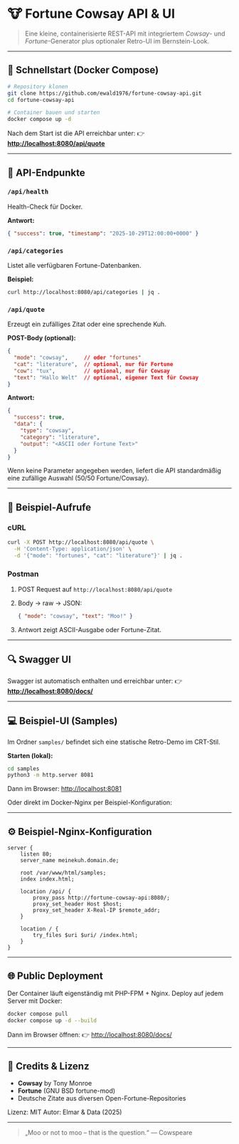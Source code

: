 # 🐮 Fortune Cowsay API & UI

> Eine kleine, containerisierte REST-API mit integriertem *Cowsay*- und *Fortune*-Generator
> plus optionaler Retro-UI im Bernstein-Look.

---

## 🚀 Schnellstart (Docker Compose)

```bash
# Repository klonen
git clone https://github.com/ewald1976/fortune-cowsay-api.git
cd fortune-cowsay-api

# Container bauen und starten
docker compose up -d
```

Nach dem Start ist die API erreichbar unter:
👉 **[http://localhost:8080/api/quote](http://localhost:8080/api/quote)**

---

## 🧠 API-Endpunkte

### `/api/health`

Health-Check für Docker.

**Antwort:**

```json
{ "success": true, "timestamp": "2025-10-29T12:00:00+0000" }
```

### `/api/categories`

Listet alle verfügbaren Fortune-Datenbanken.

**Beispiel:**

```bash
curl http://localhost:8080/api/categories | jq .
```

### `/api/quote`

Erzeugt ein zufälliges Zitat oder eine sprechende Kuh.

**POST-Body (optional):**

```json
{
  "mode": "cowsay",     // oder "fortunes"
  "cat": "literature",  // optional, nur für Fortune
  "cow": "tux",         // optional, nur für Cowsay
  "text": "Hallo Welt"  // optional, eigener Text für Cowsay
}
```

**Antwort:**

```json
{
  "success": true,
  "data": {
    "type": "cowsay",
    "category": "literature",
    "output": "<ASCII oder Fortune Text>"
  }
}
```

Wenn keine Parameter angegeben werden, liefert die API standardmäßig eine zufällige Auswahl (50/50 Fortune/Cowsay).

---

## 🧪 Beispiel-Aufrufe

### cURL

```bash
curl -X POST http://localhost:8080/api/quote \
  -H 'Content-Type: application/json' \
  -d '{"mode": "fortunes", "cat": "literature"}' | jq .
```

### Postman

1. POST Request auf `http://localhost:8080/api/quote`
2. Body → raw → JSON:

   ```json
   { "mode": "cowsay", "text": "Moo!" }
   ```
3. Antwort zeigt ASCII-Ausgabe oder Fortune-Zitat.

---

## 🔍 Swagger UI

Swagger ist automatisch enthalten und erreichbar unter:
👉 **[http://localhost:8080/docs/](http://localhost:8080/docs/)**

---

## 💻 Beispiel-UI (Samples)

Im Ordner `samples/` befindet sich eine statische Retro-Demo im CRT-Stil.

**Starten (lokal):**

```bash
cd samples
python3 -m http.server 8081
```

Dann im Browser: [http://localhost:8081](http://localhost:8081)

Oder direkt im Docker-Nginx per Beispiel-Konfiguration:

---

## ⚙️ Beispiel-Nginx-Konfiguration

```nginx
server {
    listen 80;
    server_name meinekuh.domain.de;

    root /var/www/html/samples;
    index index.html;

    location /api/ {
        proxy_pass http://fortune-cowsay-api:8080/;
        proxy_set_header Host $host;
        proxy_set_header X-Real-IP $remote_addr;
    }

    location / {
        try_files $uri $uri/ /index.html;
    }
}
```

---

## 🌐 Public Deployment

Der Container läuft eigenständig mit PHP-FPM + Nginx.
Deploy auf jedem Server mit Docker:

```bash
docker compose pull
docker compose up -d --build
```

Dann im Browser öffnen:
👉 [http://localhost:8080/docs/](http://localhost:8080/docs/)

---

## 🎉 Credits & Lizenz

* **Cowsay** by Tony Monroe
* **Fortune** (GNU BSD fortune-mod)
* Deutsche Zitate aus diversen Open-Fortune-Repositories

Lizenz: MIT
Autor: Elmar & Data (2025)

---

> „Moo or not to moo – that is the question.“
> — Cowspeare
